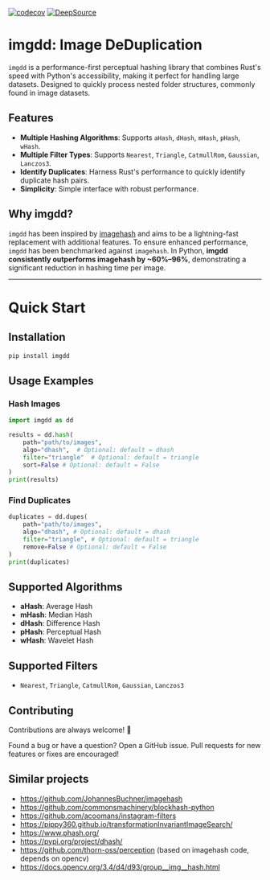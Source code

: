 [![codecov](https://codecov.io/gh/aastopher/imgdd/graph/badge.svg?token=XZ1O2X04SO)](https://codecov.io/gh/aastopher/imgdd)
[![DeepSource](https://app.deepsource.com/gh/aastopher/imgdd.svg/?label=active+issues&show_trend=true&token=IiuhCO6n1pK-GAJ800k6Z_9t)](https://app.deepsource.com/gh/aastopher/imgdd/)

# imgdd: Image DeDuplication

`imgdd` is a performance-first perceptual hashing library that combines Rust's speed with Python's accessibility, making it perfect for handling large datasets. Designed to quickly process nested folder structures, commonly found in image datasets.

## Features
- **Multiple Hashing Algorithms**: Supports `aHash`, `dHash`, `mHash`, `pHash`, `wHash`.
- **Multiple Filter Types**: Supports `Nearest`, `Triangle`, `CatmullRom`, `Gaussian`, `Lanczos3`.
- **Identify Duplicates**: Harness Rust's performance to quickly identify duplicate hash pairs.
- **Simplicity**: Simple interface with robust performance.

## Why imgdd?

`imgdd` has been inspired by [imagehash](https://github.com/JohannesBuchner/imagehash) and aims to be a lightning-fast replacement with additional features. To ensure enhanced performance, `imgdd` has been benchmarked against `imagehash`. In Python, **imgdd consistently outperforms imagehash by ~60%–96%**, demonstrating a significant reduction in hashing time per image.

---

# Quick Start

## Installation

```bash
pip install imgdd
```

## Usage Examples

### Hash Images

```python
import imgdd as dd

results = dd.hash(
    path="path/to/images",
    algo="dhash",  # Optional: default = dhash
    filter="triangle"  # Optional: default = triangle
    sort=False # Optional: default = False
)
print(results)
```

### Find Duplicates

```python
duplicates = dd.dupes(
    path="path/to/images",
    algo="dhash", # Optional: default = dhash
    filter="triangle", # Optional: default = triangle
    remove=False # Optional: default = False
)
print(duplicates)
```

## Supported Algorithms
- **aHash**: Average Hash
- **mHash**: Median Hash
- **dHash**: Difference Hash
- **pHash**: Perceptual Hash
- **wHash**: Wavelet Hash

## Supported Filters
- `Nearest`, `Triangle`, `CatmullRom`, `Gaussian`, `Lanczos3`

## Contributing
Contributions are always welcome! 🚀  

Found a bug or have a question? Open a GitHub issue. Pull requests for new features or fixes are encouraged!

## Similar projects
- https://github.com/JohannesBuchner/imagehash
- https://github.com/commonsmachinery/blockhash-python
- https://github.com/acoomans/instagram-filters
- https://pippy360.github.io/transformationInvariantImageSearch/
- https://www.phash.org/
- https://pypi.org/project/dhash/
- https://github.com/thorn-oss/perception (based on imagehash code, depends on opencv)
- https://docs.opencv.org/3.4/d4/d93/group__img__hash.html
